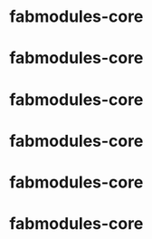 # fabmodules-core
# fabmodules-core
# fabmodules-core
# fabmodules-core
# fabmodules-core
# fabmodules-core
